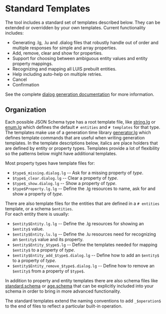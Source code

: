 # Standard Templates

The tool includes a standard set of templates described below.
They can be extended or overridden by your own templates.
Current functionality includes:

- Generating .lg, .lu and .dialog files that robustly handle out of order and
  multiple responses for simple and array properties.
- Add, remove, clear and show for properties.
- Support for choosing between ambiguous entity values and entity property mappings.
- Recognizing and mapping all LUIS prebuilt entities.
- Help including auto-help on multiple retries.
- Cancel
- Confirmation

See the complete [dialog generation documentation](https://github.com/microsoft/BotBuilder-Samples/tree/master/experimental/generation/generator) for more information.

## Organization

Each possible JSON Schema type has a root template file, like [string.lg](string.lg) or [enum.lg](enum.lg) which defines the default `# entities` and `# templates` for that type.
The templates make use of a generation time library [generator.lg](generator.lg) which defines template commands that are useful when writing generation templates.
In the template descriptions below, italics are place holders that are defined by entity or property types.
Templates provide a lot of flexibility so the patterns below might have additional templates.

Most property types have template files for:

- `$type$_missing.dialog.lg` -- Ask for a missing property of $type$.
- `$type$_clear.dialog.lg` -- Clear a property of $type$.
- `$type$_show.dialog.lg` -- Show a property of $type$.
- `$type$Property.lg.lg` -- Define the .lg resources to name, ask for and show a property of $type$.

There are also template files for the entities that are defined in a `# entities` template, or a schema `$entities`.  
For each entity there is usually:

- `$entity$Entity.lg.lg` -- Define the .lg resources for showing an `$entity$` value.
- `$entity$Entity.lu.lg` -- Define the .lu resources need for recognizing an `$entity$` value and its property.
- `$entity$Entity_$type$.lg` -- Define the templates needed for mapping `$entity$` to a property of $type$.
- `$entity$Entity_add_$type$.dialog.lg` -- Define how to add an `$entity$` to a property of $type$.
- `$entity$Entity_remove_$type$.dialog.lg` -- Define how to remove an `$entity$` from a property of `$type$`.

In addition to property and entity templates there are also schema files like [standard.schema](standard.schema) or [age.schema](age.schema) that can be explicitly included into your schema in order to bring in more advanced functionality.

The standard templates extend the naming conventions to add `_$operation$` to the end of files to reflect a particular built-in operation.  
